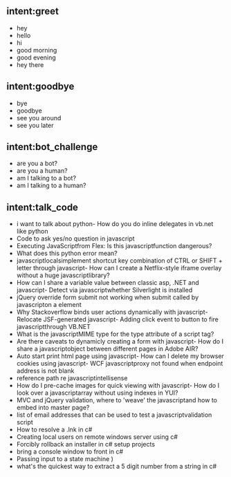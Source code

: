 ## intent:greet
- hey
- hello
- hi
- good morning
- good evening
- hey there

## intent:goodbye
- bye
- goodbye
- see you around
- see you later

## intent:bot_challenge
- are you a bot?
- are you a human?
- am I talking to a bot?
- am I talking to a human?

## intent:talk_code
- i want to talk about python- How do you do inline delegates in vb.net like python
- Code to ask yes/no question in javascript
- Executing JavaScriptfrom Flex: Is this javascriptfunction dangerous?
- What does this python error mean? 
- javascriptlocalsimplement shortcut key combination of CTRL or SHIFT + letter through javascript- How can I create a Netflix-style iframe overlay without a huge javascriptlibrary?
- How can I share a variable value between classic asp, .NET and javascript- Detect via javascriptwhether Silverlight is installed
- jQuery override form submit not working when submit called by javascripton a element
- Why Stackoverflow binds user actions dynamically with javascript- Relocate JSF-generated javascript- Adding click event to button to fire javascriptthrough VB.NET
- What is the javascriptMIME type for the type attribute of a script tag?
- Are there caveats to dynamicly creating a form with javascript- How do I share a javascriptobject between different pages in Adobe AIR?
- Auto start print html page using javascript- How can I delete my browser cookies using javascript- WCF javascriptproxy not found when endpoint address is not blank
- reference path re javascriptintellisense
- How do I pre-cache images for quick viewing with javascript- How do I look over a javascriptarray without using indexes in YUI?
- MVC and jQuery validation, where to 'weave' the javascriptand how to embed into master page?
- list of email addresses that can be used to test a javascriptvalidation script
- How to resolve a .lnk in c#
- Creating local users on remote windows server using c#
- Forcibly rollback an installer in c# setup projects
- bring a console window to front in c#
- Passing input to a state machine )
- what's the quickest way to extract a 5 digit number from a string in c#